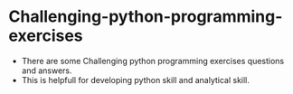 # Challenging-python-programming-exercises
 - There are some Challenging python programming exercises questions and answers. 
 - This is helpfull for developing python skill and analytical skill.
 
